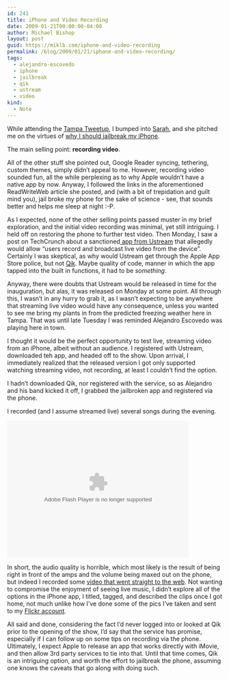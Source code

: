 ```yaml
---
id: 241
title: iPhone and Video Recording
date: 2009-01-21T00:00:00-04:00
author: Michael Bishop
layout: post
guid: https://miklb.com/iphone-and-video-recording
permalink: /blog/2009/01/21/iphone-and-video-recording/
tags:
  - alejandro-escovedo
  - iphone
  - jailbreak
  - qik
  - ustream
  - video
kind:
  - Note
---
```

<p>While attending the <a href="http://miklb.com/tampa-mosi-tweetup">Tampa Tweetup</a>, I bumped into <a href="http://www.sarahintampa.com/">Sarah</a>, and she pitched me on the virtues of <a href="http://www.readwriteweb.com/archives/why_you_have_to_jailbreak_the_iphone.php"> why I should jailbreak my iPhone</a>.</p>

<p>The main selling point: <strong>recording video</strong>.</p>

<p>All of the other stuff she pointed out, Google Reader syncing, tethering, custom themes, simply didn’t appeal to me. However, recording video sounded fun, all the while perplexing as to why Apple wouldn’t have a native app by now.  Anyway, I followed the links in the aforementioned ReadWriteWeb article she posted, and (with a bit of trepidation and guilt mind you), jail broke my phone for the sake of science - see, that sounds better and helps me sleep at night :-P.</p>

<p>As I expected, none of the other selling points passed muster in my brief exploration, and the initial video recording was minimal, yet still intriguing.  I held off on restoring the phone to further test video.  Then Monday, I saw a post on TechCrunch about a sanctioned<a href="http://www.techcrunch.com/2009/01/16/ustream-may-be-first-to-broadcast-video-from-unhacked-iphone/"> app from Ustream</a> that allegedly would allow “users record and broadcast live video from the device”.  Certainly I was skeptical, as why would Ustream get through the Apple App Store police, but not <a href="xhttp://www.qik.com/">Qik</a>.  Maybe quality of code, manner in which the app tapped into the built in functions, it had to be <em>something</em>.</p>

<p>Anyway, there were doubts that Ustream would be released in time for the inauguration, but alas, it was released on Monday at some point.  All through this, I wasn’t in any hurry to grab it, as I wasn’t expecting to be anywhere that streaming live video would have any consequence, unless you wanted to see me bring my plants in from the predicted freezing weather here in Tampa.  That was until late Tuesday I was reminded Alejandro Escovedo was playing here in town.</p>

<p>I thought it would be the perfect opportunity to test live, streaming video from an iPhone, albeit without an audience.  I registered with Ustream, downloaded teh app, and headed off to the show.  Upon arrival, I immediately realized that the released version I got only supported watching streaming video, not recording, at least I couldn’t find the option.</p>

<p>I hadn’t downloaded Qik, nor registered with the service, so as Alejandro and his band kicked it off, I grabbed the jailbroken app and registered via the phone.</p>

<p>I recorded (and I assume streamed live) several songs during the evening.</p>

<object classid="clsid:d27cdb6e-ae6d-11cf-96b8-444553540000" codebase="http://download.macromedia.com/pub/shockwave/cabs/flash/swflash.cab#version=9,0,115,0" width="425" height="319" id="qikPlayer" align="middle"><param name="allowScriptAccess" value="sameDomain" /><param name="allowFullScreen" value="true" /><param name="movie" value="http://qik.com/swfs/qikPlayer4.swf" /><param name="quality" value="high" /><param name="bgcolor" value="#333333" /><param name="FlashVars" value="rssURL=http://qik.com/video/7ff6104c73e042618403029251670abf.rss&autoPlay=false" /><embed src="http://qik.com/swfs/qikPlayer4.swf" quality="high" bgcolor="#333333" width="425" height="319" name="qikPlayer" align="middle" allowscriptaccess="sameDomain" allowfullscreen="true" type="application/x-shockwave-flash" pluginspage="http://www.macromedia.com/go/getflashplayer" flashvars="rssURL=http://qik.com/video/7ff6104c73e042618403029251670abf.rss&autoPlay=false" /></object>

<p>In short, the audio quality is horrible, which most likely is the result of being right in front of the amps and the volume being maxed out on the phone, but indeed  I recorded some <a href="http://qik.com/miklb">video that went straight to the web</a>.  Not wanting to compromise the enjoyment of seeing live music, I didn’t explore all of the options in the iPhone app, I titled, tagged, and described the clips once I got home, not much unlike how I’ve done some of the pics I’ve taken and sent to my <a href="http://flickr.com/photos/miklb/sets/72157612195223156/">Flickr account</a>.</p>

<p>All said and done, considering the fact I’d never logged into or looked at Qik prior to the opening of the show, I’d say that the service has promise, especially if I can follow up on some tips on recording via the phone.  Ultimately, I expect Apple to release an app that works directly with iMovie, and then allow 3rd party services to tie into that.  Until that time comes, Qik is an intriguing option,  and worth the effort to jailbreak the phone, assuming one knows the caveats that go along with doing such.</p>